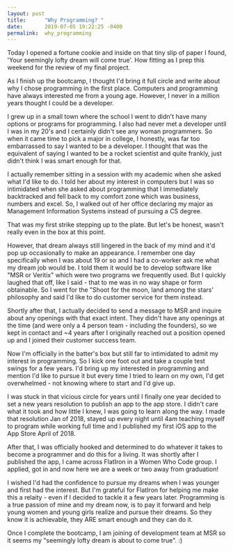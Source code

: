 ```yaml
---
layout: post
title:      "Why Programming? "
date:       2019-07-05 19:22:25 -0400
permalink:  why_programming
---
```



Today I opened a fortune cookie and inside on that tiny slip of paper I found, 'Your seemingly lofty dream will come true'. How fitting as I prep this weekend for the review of my final project. 

As I finish up the bootcamp, I thought I'd bring it full circle and write about why I chose programming in the first place. Computers and programming have always interested me from a young age. However, I never in a million years thought I could be a developer. 

I grew up in a small town where the school I went to didn't have many options or programs for programming. I also had never met a developer until I was in my 20's and I certainly didn't see any woman programmers. So when it came time to pick a major in college, I honestly, was far too embarrassed to say I wanted to be a developer. I thought that was the equivalent of saying I wanted to be a rocket scientist and quite frankly, just didn't think I was smart enough for that. 

I actually remember sitting in a session with my academic when she asked what I'd like to do. I told her about my interest in computers but I was so intimidated when she asked about programming that I immediately backtracked and fell back to my comfort zone which was business, numbers and excel. So, I walked out of her office declaring my major as Management Information Systems instead of pursuing a CS degree. 

That was my first strike stepping up to the plate. But let's be honest, wasn't really even in the box at this point. 

However, that dream always still lingered in the back of my mind and it'd pop up occasionally to make an appearance. I remember one day specifically when I was about 19 or so and I had a co-worker ask me what my dream job would be. I told them it would be to develop software like "MSR or Veritix" which were two programs we frequently used. But I quickly laughed that off, like I said - that to me was in no way shape or form obtainable. So I went for the "Shoot for the moon, land among the stars' philosophy and said I'd like to do customer service for them instead. 

Shortly after that, I actually decided to send a message to MSR and inquire about any openings with that exact intent. They didn't have any openings at the time (and were only a 4 person team - including the founders), so we kept in contact and ~4 years after I originally reached out a position opened up and I joined their customer success team. 

Now I'm officially in the batter's box but still far to intimidated to admit my interest in programming. So I kick one foot out and take a couple test swings for a few years. I'd bring up my interested in programming and mention I'd like to pursue it but every time I tried to learn on my own, I'd get overwhelmed - not knowing where to start and I'd give up. 

I was stuck in that vicious circle for years until I finally one year decided to set a new years resolution to publish an app to the app store. I didn't care what it took and how little I knew, I was going to learn along the way. I made that resolution Jan of 2018, stayed up every night until 4am teaching myself to program while working full time and I published my first iOS app to the App Store April of 2018. 

After that, I was officially hooked and determined to do whatever it takes to become a programmer and do this for a living. It was shortly after I published the app, I came across FlatIron in a Women Who Code group. I applied, got in and now here we are a week or two away from graduation! 

I wished I'd had the confidence to pursue my dreams when I was younger and first had the interest. But I'm grateful for FlatIron for helping me make this a relaity - even if I decided to tackle it a few years later. Programming is a true passion of mine and my dream now, is to pay it forward and help young women and young girls realize and pursue their dreams. So they know it is achievable, they ARE smart enough and they can do it. 

Once I complete the bootcamp, I am joining of development team at MSR so it seems my "seemingly lofty dream is about to come true". :) 

